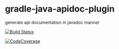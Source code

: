# gradle-java-apidoc-plugin
generate api documentation in javadoc manner

[![Build Status](https://travis-ci.org/moley/gradle-java-apidoc-plugin.svg?branch=master)](https://travis-ci.org/moley/gradle-java-apidoc-plugin)


[![CodeCoverage](https://codecov.io/gh/moley/gradle-java-apidoc-plugin/branch/master/graph/badge.svg)](https://codecov.io/gh/moley/gradle-java-apidoc-plugin)
